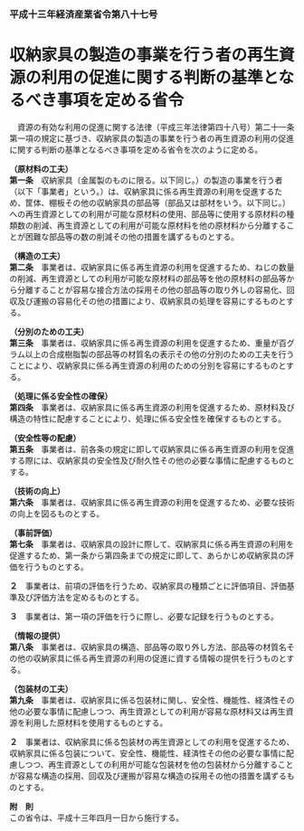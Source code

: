 ### 平成十三年経済産業省令第八十七号  
# 収納家具の製造の事業を行う者の再生資源の利用の促進に関する判断の基準となるべき事項を定める省令  
　資源の有効な利用の促進に関する法律（平成三年法律第四十八号）第二十一条第一項の規定に基づき、収納家具の製造の事業を行う者の再生資源の利用の促進に関する判断の基準となるべき事項を定める省令を次のように定める。  
  
**（原材料の工夫）**  
**第一条**　収納家具（金属製のものに限る。以下同じ。）の製造の事業を行う者（以下「事業者」という。）は、収納家具に係る再生資源の利用を促進するため、筐体、棚板その他の収納家具の部品等（部品又は部材をいう。以下同じ。）への再生資源としての利用が可能な原材料の使用、部品等に使用する原材料の種類数の削減、再生資源としての利用が可能な原材料を他の原材料から分離することが困難な部品等の数の削減その他の措置を講ずるものとする。  
  
**（構造の工夫）**  
**第二条**　事業者は、収納家具に係る再生資源の利用を促進するため、ねじの数量の削減、再生資源としての利用が可能な原材料の部品等を他の原材料の部品等から分離することが容易な接合方法の採用その他の部品等の取り外しの容易化、回収及び運搬の容易化その他の措置により、収納家具の処理を容易にするものとする。  
  
**（分別のための工夫）**  
**第三条**　事業者は、収納家具に係る再生資源の利用を促進するため、重量が百グラム以上の合成樹脂製の部品等の材質名の表示その他の分別のための工夫を行うことにより、収納家具に係る再生資源の利用のための分別を容易にするものとする。  
  
**（処理に係る安全性の確保）**  
**第四条**　事業者は、収納家具に係る再生資源の利用を促進するため、原材料及び構造の特性に配慮することにより、処理に係る安全性を確保するものとする。  
  
**（安全性等の配慮）**  
**第五条**　事業者は、前各条の規定に即して収納家具に係る再生資源の利用を促進する際には、収納家具の安全性及び耐久性その他の必要な事情に配慮するものとする。  
  
**（技術の向上）**  
**第六条**　事業者は、収納家具に係る再生資源の利用を促進するため、必要な技術の向上を図るものとする。  
  
**（事前評価）**  
**第七条**　事業者は、収納家具の設計に際して、収納家具に係る再生資源の利用を促進するため、第一条から第四条までの規定に即して、あらかじめ収納家具の評価を行うものとする。  
  
**２**　事業者は、前項の評価を行うため、収納家具の種類ごとに評価項目、評価基準及び評価方法を定めるものとする。  
  
**３**　事業者は、第一項の評価を行うに際し、必要な記録を行うものとする。  
  
**（情報の提供）**  
**第八条**　事業者は、収納家具の構造、部品等の取り外し方法、部品等の材質名その他の収納家具に係る再生資源の利用の促進に資する情報の提供を行うものとする。  
  
**（包装材の工夫）**  
**第九条**　事業者は、収納家具に係る包装材に関し、安全性、機能性、経済性その他の必要な事情に配慮しつつ、再生資源としての利用が容易な原材料又は再生資源を利用した原材料を使用するものとする。  
  
**２**　事業者は、収納家具に係る包装材の再生資源としての利用を促進するため、収納家具に係る包装について、安全性、機能性、経済性その他の必要な事情に配慮しつつ、再生資源としての利用が可能な包装材を他の包装材から分離することが容易な構造の採用、回収及び運搬が容易な構造の採用その他の措置を講ずるものとする。  
  
**附　則**  
この省令は、平成十三年四月一日から施行する。  
  
